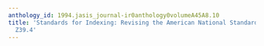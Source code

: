 ```yaml
---
anthology_id: 1994.jasis_journal-ir0anthology0volumeA45A8.10
title: 'Standards for Indexing: Revising the American National Standard Guidelines.
  Z39.4'
---
```

